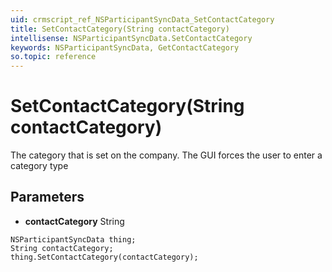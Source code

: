 ```yaml
---
uid: crmscript_ref_NSParticipantSyncData_SetContactCategory
title: SetContactCategory(String contactCategory)
intellisense: NSParticipantSyncData.SetContactCategory
keywords: NSParticipantSyncData, GetContactCategory
so.topic: reference
---
```


# SetContactCategory(String contactCategory)

The category that is set on the company. The GUI forces the user to enter a category type

## Parameters

* **contactCategory** String

```crmscript
NSParticipantSyncData thing;
String contactCategory;
thing.SetContactCategory(contactCategory);
```

